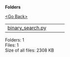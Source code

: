 **Folders**

[&lt;Go Back&gt;](../right.html)

<table><tbody><tr class="odd"><td><a href="binary_search.py">binary_search.py</a> </td><td></td><td></td><td></td></tr></tbody></table>

Folders: 1  
Files: 1  
Size of all files: 2308 KB
